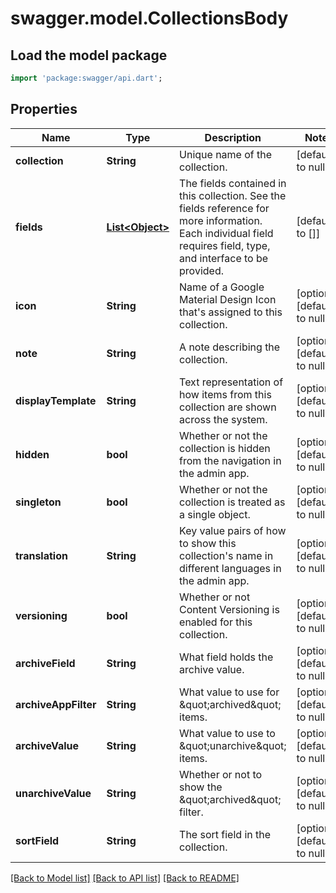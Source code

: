 # swagger.model.CollectionsBody

## Load the model package
```dart
import 'package:swagger/api.dart';
```

## Properties
Name | Type | Description | Notes
------------ | ------------- | ------------- | -------------
**collection** | **String** | Unique name of the collection. | [default to null]
**fields** | [**List&lt;Object&gt;**](Object.md) | The fields contained in this collection. See the fields reference for more information. Each individual field requires field, type, and interface to be provided. | [default to []]
**icon** | **String** | Name of a Google Material Design Icon that&#x27;s assigned to this collection. | [optional] [default to null]
**note** | **String** | A note describing the collection. | [optional] [default to null]
**displayTemplate** | **String** | Text representation of how items from this collection are shown across the system. | [optional] [default to null]
**hidden** | **bool** | Whether or not the collection is hidden from the navigation in the admin app. | [optional] [default to null]
**singleton** | **bool** | Whether or not the collection is treated as a single object. | [optional] [default to null]
**translation** | **String** | Key value pairs of how to show this collection&#x27;s name in different languages in the admin app. | [optional] [default to null]
**versioning** | **bool** | Whether or not Content Versioning is enabled for this collection. | [optional] [default to null]
**archiveField** | **String** | What field holds the archive value. | [optional] [default to null]
**archiveAppFilter** | **String** | What value to use for \&quot;archived\&quot; items. | [optional] [default to null]
**archiveValue** | **String** | What value to use to \&quot;unarchive\&quot; items. | [optional] [default to null]
**unarchiveValue** | **String** | Whether or not to show the \&quot;archived\&quot; filter. | [optional] [default to null]
**sortField** | **String** | The sort field in the collection. | [optional] [default to null]

[[Back to Model list]](../README.md#documentation-for-models) [[Back to API list]](../README.md#documentation-for-api-endpoints) [[Back to README]](../README.md)

